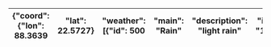 | {"coord": {"lon": 88.3639   |  "lat": 22.5727}   |  "weather": [{"id": 500   |  "main": "Rain"   |  "description": "light rain"   |  "icon": "10d"}]   |  "base": "stations"   |  "main": {"temp": 33.74   |  "feels_like": 40.74   |  "temp_min": 33.74   |  "temp_max": 33.74   |  "pressure": 1000   |  "humidity": 60   |  "sea_level": 1000   |  "grnd_level": 999}   |  "visibility": 10000   |  "wind": {"speed": 6.41   |  "deg": 196   |  "gust": 7.99}   |  "rain": {"1h": 0.24}   |  "clouds": {"all": 96}   |  "dt": 1752563546   |  "sys": {"country": "IN"   |  "sunrise": 1752535835   |  "sunset": 1752584038}   |  "timezone": 19800   |  "id": 1275004   |  "name": "Kolkata"   |  "cod": 200}   |
|-----------------------------|--------------------|---------------------------|-------------------|--------------------------------|--------------------|-----------------------|---------------------------|------------------------|----------------------|----------------------|---------------------|-------------------|----------------------|-----------------------|------------------------|---------------------------|---------------|------------------|-------------------------|--------------------------|---------------------|----------------------------|--------------------------|--------------------------|----------------------|------------------|----------------------|----------------|